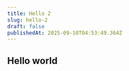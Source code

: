 ```yaml
---
title: Hello 2
slug: hello-2
draft: false
publishedAt: 2025-09-10T04:53:49.364Z
---
```


## Hello world